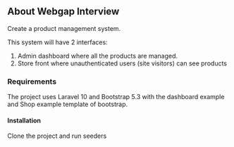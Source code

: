 

## About Webgap Interview

Create a product management system.

This system will have 2 interfaces:
1.	Admin dashboard where all the products are managed.
2.	Store front where unauthenticated users (site visitors) can see products


### Requirements

The project uses Laravel 10 and Bootstrap 5.3 with the dashboard example and Shop example template of bootstrap.

#### Installation

Clone the project and run seeders
